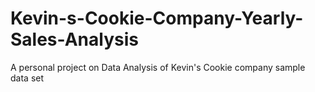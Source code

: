 # Kevin-s-Cookie-Company-Yearly-Sales-Analysis
A personal project on Data Analysis of Kevin's Cookie company sample data set 
